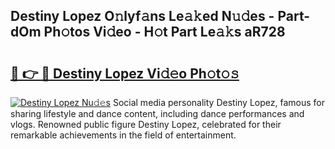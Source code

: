 ## Destiny Lopez O𝚗lyf𝚊ns Le𝚊𝚔ed N𝚞𝚍es - Part-dOm Ph𝚘tos Vi𝚍eo - H𝚘t Part Le𝚊𝚔s aR728

# <h2><a href="http://hf50zo.feru.top/?c=Destiny+Lopez">🔗 👉 🔴 Destiny Lopez Vi𝚍𝚎o Ph𝚘t𝚘𝚜</a></h2>

[![Destiny Lopez Nu𝚍𝚎s](https://i.imgur.com/0TWrTi3.gif)](http://hf50zo.feru.top/?c=Destiny+Lopez)
Social media personality Destiny Lopez, famous for sharing lifestyle and dance content, including dance performances and vlogs. Renowned public figure Destiny Lopez, celebrated for their remarkable achievements in the field of entertainment. 
